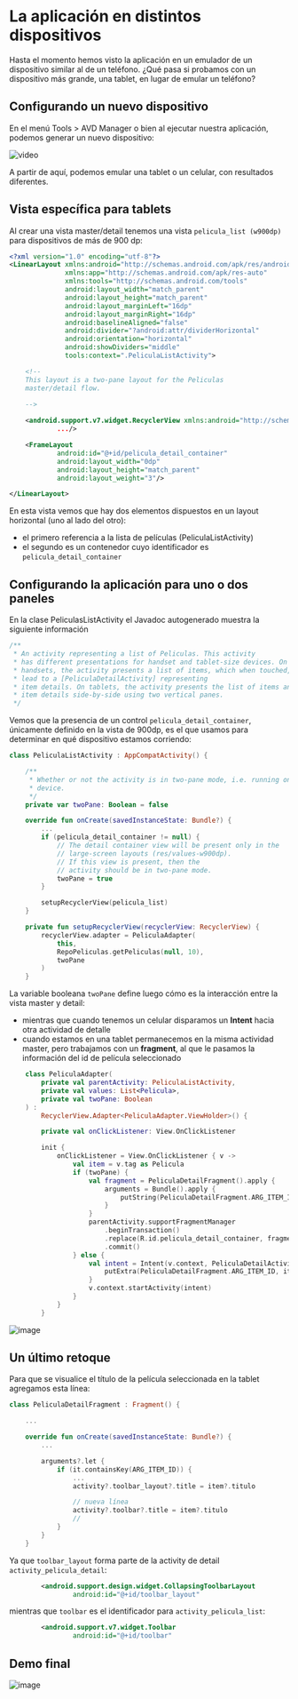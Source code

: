 # La aplicación en distintos dispositivos

Hasta el momento hemos visto la aplicación en un emulador de un dispositivo similar al de un teléfono. ¿Qué pasa si probamos con un dispositivo más grande, una tablet, en lugar de emular un teléfono?

## Configurando un nuevo dispositivo

En el menú Tools > AVD Manager o bien al ejecutar nuestra aplicación, podemos generar un nuevo dispositivo:

![video](../videos/configuringTablet.gif)

A partir de aquí, podemos emular una tablet o un celular, con resultados diferentes.

## Vista específica para tablets

Al crear una vista master/detail tenemos una vista `pelicula_list (w900dp)` para dispositivos de más de 900 dp:

```xml
<?xml version="1.0" encoding="utf-8"?>
<LinearLayout xmlns:android="http://schemas.android.com/apk/res/android"
              xmlns:app="http://schemas.android.com/apk/res-auto"
              xmlns:tools="http://schemas.android.com/tools"
              android:layout_width="match_parent"
              android:layout_height="match_parent"
              android:layout_marginLeft="16dp"
              android:layout_marginRight="16dp"
              android:baselineAligned="false"
              android:divider="?android:attr/dividerHorizontal"
              android:orientation="horizontal"
              android:showDividers="middle"
              tools:context=".PeliculaListActivity">

    <!--
    This layout is a two-pane layout for the Peliculas
    master/detail flow.
    
    -->

    <android.support.v7.widget.RecyclerView xmlns:android="http://schemas.android.com/apk/res/android"
            .../>

    <FrameLayout
            android:id="@+id/pelicula_detail_container"
            android:layout_width="0dp"
            android:layout_height="match_parent"
            android:layout_weight="3"/>

</LinearLayout>
```

En esta vista vemos que hay dos elementos dispuestos en un layout horizontal (uno al lado del otro):

* el primero referencia a la lista de películas (PeliculaListActivity)
* el segundo es un contenedor cuyo identificador es `pelicula_detail_container`

## Configurando la aplicación para uno o dos paneles

En la clase PeliculasListActivity el Javadoc autogenerado muestra la siguiente información

```kt
/**
 * An activity representing a list of Peliculas. This activity
 * has different presentations for handset and tablet-size devices. On
 * handsets, the activity presents a list of items, which when touched,
 * lead to a [PeliculaDetailActivity] representing
 * item details. On tablets, the activity presents the list of items and
 * item details side-by-side using two vertical panes.
 */
```

Vemos que la presencia de un control `pelicula_detail_container`, únicamente definido en la vista de 900dp, es el que usamos para determinar en qué dispositivo estamos corriendo:

```kt
class PeliculaListActivity : AppCompatActivity() {

    /**
     * Whether or not the activity is in two-pane mode, i.e. running on a tablet
     * device.
     */
    private var twoPane: Boolean = false

    override fun onCreate(savedInstanceState: Bundle?) {
        ...
        if (pelicula_detail_container != null) {
            // The detail container view will be present only in the
            // large-screen layouts (res/values-w900dp).
            // If this view is present, then the
            // activity should be in two-pane mode.
            twoPane = true
        }

        setupRecyclerView(pelicula_list)
    }

    private fun setupRecyclerView(recyclerView: RecyclerView) {
        recyclerView.adapter = PeliculaAdapter(
            this,
            RepoPeliculas.getPeliculas(null, 10),
            twoPane
        )
    }
```

La variable booleana `twoPane` define luego cómo es la interacción entre la vista master y detail:

* mientras que cuando tenemos un celular disparamos un **Intent** hacia otra actividad de detalle
* cuando estamos en una tablet permanecemos en la misma actividad master, pero trabajamos con un **fragment**, al que le pasamos la información del id de película seleccionado

```kt
    class PeliculaAdapter(
        private val parentActivity: PeliculaListActivity,
        private val values: List<Pelicula>,
        private val twoPane: Boolean
    ) :
        RecyclerView.Adapter<PeliculaAdapter.ViewHolder>() {

        private val onClickListener: View.OnClickListener

        init {
            onClickListener = View.OnClickListener { v ->
                val item = v.tag as Pelicula
                if (twoPane) {
                    val fragment = PeliculaDetailFragment().apply {
                        arguments = Bundle().apply {
                            putString(PeliculaDetailFragment.ARG_ITEM_ID, item.id.toString())
                        }
                    }
                    parentActivity.supportFragmentManager
                        .beginTransaction()
                        .replace(R.id.pelicula_detail_container, fragment)
                        .commit()
                } else {
                    val intent = Intent(v.context, PeliculaDetailActivity::class.java).apply {
                        putExtra(PeliculaDetailFragment.ARG_ITEM_ID, item.id.toString())
                    }
                    v.context.startActivity(intent)
                }
            }
        }
```

![image](../images/activityFragments.png)

## Un último retoque

Para que se visualice el título de la película seleccionada en la tablet agregamos esta línea:

```kt
class PeliculaDetailFragment : Fragment() {

    ...

    override fun onCreate(savedInstanceState: Bundle?) {
        ...

        arguments?.let {
            if (it.containsKey(ARG_ITEM_ID)) {
                ...
                activity?.toolbar_layout?.title = item?.titulo

                // nueva línea
                activity?.toolbar?.title = item?.titulo
                //
            }
        }
    }
```

Ya que `toolbar_layout` forma parte de la activity de detail `activity_pelicula_detail`:

```xml
        <android.support.design.widget.CollapsingToolbarLayout
                android:id="@+id/toolbar_layout"
```

mientras que `toolbar` es el identificador para `activity_pelicula_list`:

```xml
        <android.support.v7.widget.Toolbar
                android:id="@+id/toolbar"
```

## Demo final

![image](../videos/demoTablet.gif)

